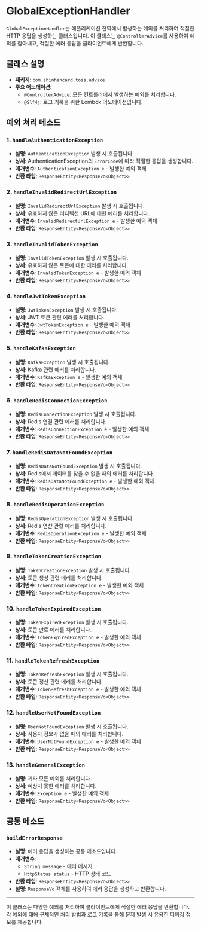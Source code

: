 # GlobalExceptionHandler

`GlobalExceptionHandler`는 애플리케이션 전역에서 발생하는 예외를 처리하여 적절한 HTTP 응답을 생성하는 클래스입니다. 이 클래스는 `@ControllerAdvice`를 사용하여 예외를 잡아내고,
적절한 에러 응답을 클라이언트에게 반환합니다.

## 클래스 설명

- **패키지**: `com.shinhancard.toss.advice`
- **주요 어노테이션**:
    - `@ControllerAdvice`: 모든 컨트롤러에서 발생하는 예외를 처리합니다.
    - `@Slf4j`: 로그 기록을 위한 Lombok 어노테이션입니다.

## 예외 처리 메소드

### 1. `handleAuthenticationException`

- **설명**: `AuthenticationException` 발생 시 호출됩니다.
- **상세**: AuthenticationException의 `ErrorCode`에 따라 적절한 응답을 생성합니다.
- **매개변수**: `AuthenticationException e` - 발생한 예외 객체
- **반환 타입**: `ResponseEntity<ResponseVo<Object>>`

### 2. `handleInvalidRedirectUrlException`

- **설명**: `InvalidRedirectUrlException` 발생 시 호출됩니다.
- **상세**: 유효하지 않은 리디렉션 URL에 대한 에러를 처리합니다.
- **매개변수**: `InvalidRedirectUrlException e` - 발생한 예외 객체
- **반환 타입**: `ResponseEntity<ResponseVo<Object>>`

### 3. `handleInvalidTokenException`

- **설명**: `InvalidTokenException` 발생 시 호출됩니다.
- **상세**: 유효하지 않은 토큰에 대한 에러를 처리합니다.
- **매개변수**: `InvalidTokenException e` - 발생한 예외 객체
- **반환 타입**: `ResponseEntity<ResponseVo<Object>>`

### 4. `handleJwtTokenException`

- **설명**: `JwtTokenException` 발생 시 호출됩니다.
- **상세**: JWT 토큰 관련 에러를 처리합니다.
- **매개변수**: `JwtTokenException e` - 발생한 예외 객체
- **반환 타입**: `ResponseEntity<ResponseVo<Object>>`

### 5. `handleKafkaException`

- **설명**: `KafkaException` 발생 시 호출됩니다.
- **상세**: Kafka 관련 에러를 처리합니다.
- **매개변수**: `KafkaException e` - 발생한 예외 객체
- **반환 타입**: `ResponseEntity<ResponseVo<Object>>`

### 6. `handleRedisConnectionException`

- **설명**: `RedisConnectionException` 발생 시 호출됩니다.
- **상세**: Redis 연결 관련 에러를 처리합니다.
- **매개변수**: `RedisConnectionException e` - 발생한 예외 객체
- **반환 타입**: `ResponseEntity<ResponseVo<Object>>`

### 7. `handleRedisDataNotFoundException`

- **설명**: `RedisDataNotFoundException` 발생 시 호출됩니다.
- **상세**: Redis에서 데이터를 찾을 수 없을 때의 에러를 처리합니다.
- **매개변수**: `RedisDataNotFoundException e` - 발생한 예외 객체
- **반환 타입**: `ResponseEntity<ResponseVo<Object>>`

### 8. `handleRedisOperationException`

- **설명**: `RedisOperationException` 발생 시 호출됩니다.
- **상세**: Redis 연산 관련 에러를 처리합니다.
- **매개변수**: `RedisOperationException e` - 발생한 예외 객체
- **반환 타입**: `ResponseEntity<ResponseVo<Object>>`

### 9. `handleTokenCreationException`

- **설명**: `TokenCreationException` 발생 시 호출됩니다.
- **상세**: 토큰 생성 관련 에러를 처리합니다.
- **매개변수**: `TokenCreationException e` - 발생한 예외 객체
- **반환 타입**: `ResponseEntity<ResponseVo<Object>>`

### 10. `handleTokenExpiredException`

- **설명**: `TokenExpiredException` 발생 시 호출됩니다.
- **상세**: 토큰 만료 에러를 처리합니다.
- **매개변수**: `TokenExpiredException e` - 발생한 예외 객체
- **반환 타입**: `ResponseEntity<ResponseVo<Object>>`

### 11. `handleTokenRefreshException`

- **설명**: `TokenRefreshException` 발생 시 호출됩니다.
- **상세**: 토큰 갱신 관련 에러를 처리합니다.
- **매개변수**: `TokenRefreshException e` - 발생한 예외 객체
- **반환 타입**: `ResponseEntity<ResponseVo<Object>>`

### 12. `handleUserNotFoundException`

- **설명**: `UserNotFoundException` 발생 시 호출됩니다.
- **상세**: 사용자 정보가 없을 때의 에러를 처리합니다.
- **매개변수**: `UserNotFoundException e` - 발생한 예외 객체
- **반환 타입**: `ResponseEntity<ResponseVo<Object>>`

### 13. `handleGeneralException`

- **설명**: 기타 모든 예외를 처리합니다.
- **상세**: 예상치 못한 에러를 처리합니다.
- **매개변수**: `Exception e` - 발생한 예외 객체
- **반환 타입**: `ResponseEntity<ResponseVo<Object>>`

## 공통 메소드

### `buildErrorResponse`

- **설명**: 에러 응답을 생성하는 공통 메소드입니다.
- **매개변수**:
    - `String message` - 에러 메시지
    - `HttpStatus status` - HTTP 상태 코드
- **반환 타입**: `ResponseEntity<ResponseVo<Object>>`
- **설명**: `ResponseVo` 객체를 사용하여 에러 응답을 생성하고 반환합니다.

---

이 클래스는 다양한 예외를 처리하여 클라이언트에게 적절한 에러 응답을 반환합니다. 각 예외에 대해 구체적인 처리 방법과 로그 기록을 통해 문제 발생 시 유용한 디버깅 정보를 제공합니다.
